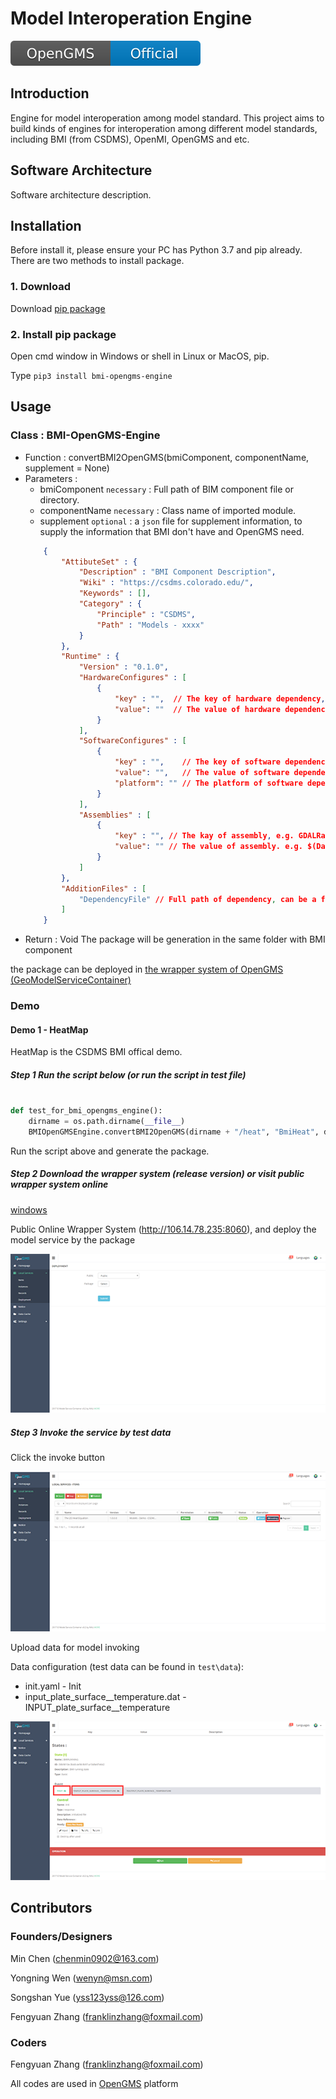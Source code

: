 # Model Interoperation Engine

[![Travis (.org)](doc/OpenGMS.svg)](http://geomodeling.njnu.edu.cn/)

## Introduction
Engine for model interoperation among model standard. This project aims to build kinds of engines for interoperation among different model standards, including BMI (from CSDMS), OpenMI, OpenGMS and etc. 

## Software Architecture
Software architecture description. 

## Installation

Before install it, please ensure your PC has Python 3.7 and pip already. There are two methods to install package.

### 1. Download
Download [pip package](standard-demo/bmi/release/BMI-OpenGMS-Engine-0.1.2.tar.gz)

### 2. Install pip package
Open cmd window in Windows or shell in Linux or MacOS, pip.

Type `pip3 install bmi-opengms-engine`

## Usage

### Class : BMI-OpenGMS-Engine

* Function : convertBMI2OpenGMS(bmiComponent, componentName, supplement = None)
* Parameters : 
    * bmiComponent `necessary` : Full path of BIM component file or directory. 
    * componentName `necessary` : Class name of imported module.
    * supplement `optional` : a `json` file for supplement information, to supply the information that BMI don't have and OpenGMS need.
    ``` json
        {
            "AttibuteSet" : {
                "Description" : "BMI Component Description",
                "Wiki" : "https://csdms.colorado.edu/",
                "Keywords" : [],
                "Category" : {
                    "Principle" : "CSDMS",
                    "Path" : "Models - xxxx"
                }
            },
            "Runtime" : {
                "Version" : "0.1.0",
                "HardwareConfigures" : [
                    {
                        "key" : "",  // The key of hardware dependency, e.g. CUP
                        "value": ""  // The value of hardware dependency. e.g. 1.0
                    }
                ],
                "SoftwareConfigures" : [
                    {
                        "key" : "",    // The key of software dependency, e.g. CUP
                        "value": "",   // The value of software dependency. e.g. 1.0
                        "platform": "" // The platform of software dependency. e.g. WIN86
                    }
                ],
                "Assemblies" : [
                    {
                        "key" : "", // The kay of assembly, e.g. GDALRasterMapping.exe
                        "value": "" // The value of assembly. e.g. $(DataMappingPath)\GDALRasterMapping\
                    }
                ]
            },
            "AdditionFiles" : [
                "DependencyFile" // Full path of dependency, can be a file or a directory, e.g. E:/ComponentA or D:/ComponentB.py
            ]
        }
    ``` 
* Return : Void
The package will be generation in the same folder with BMI component

the package can be deployed in [the wrapper system of OpenGMS (GeoModelServiceContainer)](https://github.com/franklinzhanggis/wrappersystem)

### Demo

#### Demo 1 - HeatMap

HeatMap is the CSDMS BMI offical demo.

##### Step 1 Run the script below (or run the script in test file)

``` python

def test_for_bmi_opengms_engine():
    dirname = os.path.dirname(__file__)
    BMIOpenGMSEngine.convertBMI2OpenGMS(dirname + "/heat", "BmiHeat", dirname + "/data/bmi_heat_map_supplement.json")

```

Run the script above and generate the package.

##### Step 2 Download the wrapper system (release version) or visit public wrapper system online

[windows]()

Public Online Wrapper System (http://106.14.78.235:8060), and deploy the model service by the package

![avatar](./doc/deploy.png)


##### Step 3 Invoke the service by test data

Click the invoke button

![avatar](./doc/invoke.png)

Upload data for model invoking

Data configuration (test data can be found in `test\data`):

* init.yaml - Init
* input_plate_surface__temperature.dat - INPUT_plate_surface__temperature

![avatar](./doc/uploadData.png)

## Contributors
### Founders/Designers
Min Chen (<chenmin0902@163.com>) 

Yongning Wen (<wenyn@msn.com>)

Songshan Yue (<yss123yss@126.com>)

Fengyuan Zhang (<franklinzhang@foxmail.com>)

### Coders
Fengyuan Zhang (<franklinzhang@foxmail.com>) 

All codes are used in [OpenGMS](http://geomodeling.njnu.edu.cn/) platform